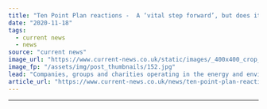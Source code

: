 ```yaml
---
title: "Ten Point Plan reactions -  A ‘vital step forward’, but does it go far enough?"
date: "2020-11-18"
tags: 
  - current news
  - news
source: "current news"
image_url: "https://www.current-news.co.uk/static/images/_400x400_crop_center-center/Boris-Johnson-Conservative-Party-Conference-Oct-2020-Credit-The-Conservative-Party.jpg"
image_fp: "/assets/img/post_thumbnails/152.jpg"
lead: "Companies, groups and charities operating in the energy and environmental space gave Current± their reactions to the long awaited ‘milestone’ of a plan."
article_url: "https://www.current-news.co.uk/news/ten-point-plan-reactions-a-vital-step-forward-but-does-it-go-far-enough?utm_source=rss-feeds&utm_medium=rss&utm_campaign=rss"
---
```


---

